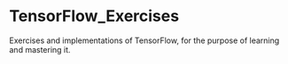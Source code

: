 # TensorFlow_Exercises
Exercises and implementations of TensorFlow, for the purpose of learning and mastering it.
